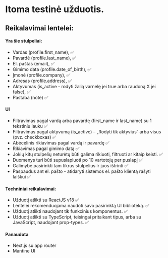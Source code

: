 # Itoma testinė užduotis. 

##  Reikalavimai lentelei:

#### Yra šie stulpeliai:
- Vardas (profile.first_name), ✅
- Pavardė (profile.last_name), ✅
- El. paštas (email), ✅
- Gimimo data (profile.date_of_birth), ✅
- Įmonė (profile.company), ✅
- Adresas (profile.address), ✅
- Aktyvumas (is_active - rodyti žalią varnelę jei true arba raudoną X jei false), ✅
- Pastaba (note) ✅

#### UI
- Filtravimas pagal vardą arba pavardę (first_name ir last_name) su 1 tekstiniu lauku ✅
- Filtravimas pagal aktyvumą (is_active) – „Rodyti tik aktyvius“ arba visus (pvz. checkboxas) ✅
- Abėcėlinis rikiavimas pagal vardą ir pavardę ✅
- Rikiavimas pagal gimimo datą ✅
- Jokių kitų stulpelių neturėtų būti galima rikiuoti, filtruoti ar kitaip keisti. ✅
- Duomenys turi būti supuslapiuoti po 10 vartotojų per puslapį ✅
- Galimybė pasirinkti tam tikrus stulpelius ir juos ištrinti ✅
- Paspaudus ant el. pašto - atidaryti sistemos el. pašto klientą rašyti laiškui ✅

#### Techniniai reikalavimai:
- Užduotį atlikti su ReactJS v18 ✅
- Lentelei rekomenduojama naudoti savo pasirinktą UI biblioteką. ✅
- Užduotį atlikti naudojant tik funkcinius komponentus. ✅
- Užduotį atlikti  su TypeScript, teisingai pritaikant tipus, arba su JavaScript, naudojant prop-types. ✅

#### Panaudota
- Next.js su app router
- Mantine UI